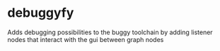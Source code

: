 # debuggyfy
Adds debugging possibilities to the buggy toolchain by adding listener nodes that interact with the gui between graph nodes
